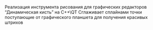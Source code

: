 Реализация инструмента рисования для графических редакторов “Динамическая кисть” на C++\QT
Сглаживает сплайнами точки поступающие от графического планшета для получения красивых штрихов
